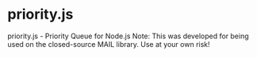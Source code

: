 # priority.js
priority.js - Priority Queue for Node.js
Note: This was developed for being used on the closed-source MAIL library. Use at your own risk!
